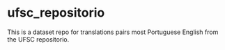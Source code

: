 # ufsc_repositorio
This is a dataset repo for translations pairs most Portuguese English from the UFSC repositorio.
